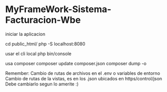 # MyFrameWork-Sistema-Facturacion-Wbe


iniciar la aplicacion

cd public_html/
php -S localhost:8080

usar el cli local
php bin/console 

usa composer
composer update composer.json
composer dump -o

Remember:
Cambio de rutas de archivos 
    en el .env o variables de entorno
Cambio de rutas de la vistas, es en los .json 
ubicados en  https/control/json
    Debe cambiarlo segun lo amerite :)


